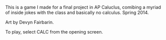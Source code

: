 This is a game I made for a final project in AP Caluclus, comibing a myriad of inside jokes with the class and basically no calculus. Spring 2014.

Art by Devyn Fairbarin.

To play, select CALC from the opening screen. 

